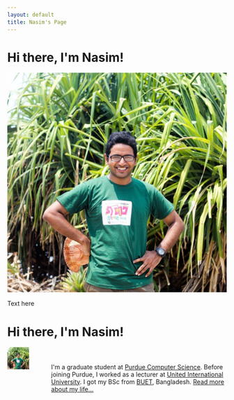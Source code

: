 ```yaml
---
layout: default
title: Nasim's Page
---
```


<div class="blurb">
	<h1>Hi there, I'm Nasim!</h1>
	<div class="image-txt-container">
	  <img src="/images/profile.jpg" alt="Nasim's picture">
	  <p>
	    Text here
	  </p>
	</div>
	<h1>Hi there, I'm Nasim!</h1>
	<div style="width: 100%; display: table;">
		<div style="display: table-row;">
	    		<div style="width: 20%; display: table-cell;">
				<img src="/images/profile.jpg" alt="Nasim's picture" style="width: 50%;"/>
	    		</div>
	    		<div style="display: table-cell;"> 
				I'm a graduate student at <a href="https://www.cs.purdue.edu/">Purdue Computer Science</a>. Before joining Purdue, I worked as a lecturer at <a href="http://www.uiu.ac.bd/">United International University</a>. I got my BSc from <a href="https://www.buet.ac.bd/web/">BUET</a>, Bangladesh. <a href="/about">Read more about my life...</a>
	    		</div>
		</div>
    	</div>
	
	
 
</div>
